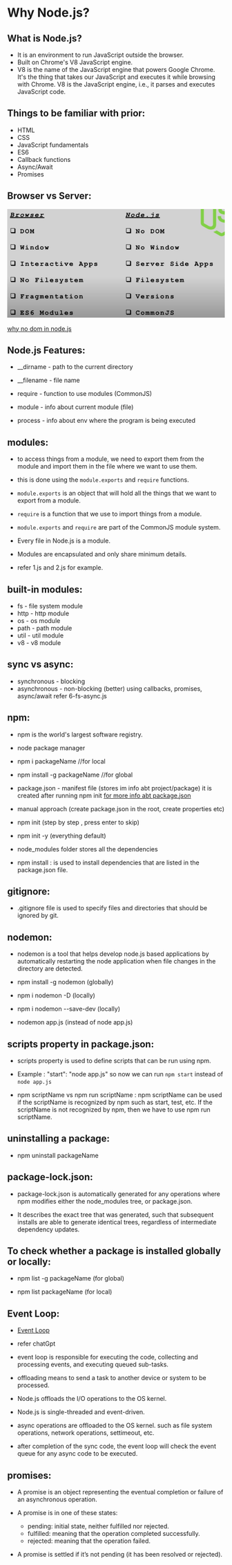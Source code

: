 # Why Node.js?

## What is Node.js?
- It is an environment to run JavaScript outside the browser.
- Built on Chrome's V8 JavaScript engine.
- V8 is the name of the JavaScript engine that powers Google Chrome. It's the thing that takes our JavaScript and executes it while browsing with Chrome. V8 is the JavaScript engine, i.e., it parses and executes JavaScript code.

## Things to be familiar with prior:
- HTML
- CSS
- JavaScript fundamentals
- ES6
- Callback functions
- Async/Await
- Promises

## Browser vs Server:
![Browser vs Server](images/browser_vs_server.png)

[why no dom in node.js](https://stackoverflow.com/questions/6657216/why-doesnt-node-js-have-a-native-dom#:~:text=Javascript%20as%20a%20language%20is,Hence%20no%20DOM.&text=Node%20is%20a%20runtime%20environment,a%20DOM%20like%20a%20browser.)

## Node.js Features:
- __dirname - path to the current directory

- __filename - file name

- require - function to use modules (CommonJS)

- module - info about current module (file)

- process - info about env where the program is being executed

## modules:
- to access things from a module, we need to export them from the module and import them in the file where we want to use them.

- this is done using the `module.exports` and `require` functions.

- `module.exports` is an object that will hold all the things that we want to export from a module.

- `require` is a function that we use to import things from a module.

- `module.exports` and `require` are part of the CommonJS module system.

- Every file in Node.js is a module.

- Modules are encapsulated and only share minimum details.

- refer 1.js and 2.js for example.

## built-in modules:

- fs - file system module
- http - http module
- os - os module
- path - path module
- util - util module
- v8 - v8 module

## sync vs async:

- synchronous - blocking
- asynchronous - non-blocking (better) using callbacks, promises, async/await refer 6-fs-async.js

## npm:

- npm is the world's largest software registry.

- node package manager

- npm i packageName     //for local

- npm install -g packageName     //for global

- package.json - manifest file (stores im info abt project/package) it is created after running npm init [for more info abt package.json](https://nodesource.com/blog/the-basics-of-package-json/)

- manual approach (create package.json in the root, create properties etc)

- npm init (step by step , press enter to skip)

- npm init -y  (everything default)

- node_modules folder stores all the dependencies

- npm install : is used to install dependencies that are listed in the package.json file.

## gitignore:

- .gitignore file is used to specify files and directories that should be ignored by git.

## nodemon:

- nodemon is a tool that helps develop node.js based applications by automatically restarting the node application when file changes in the directory are detected.

- npm install -g nodemon (globally)

- npm i nodemon -D (locally)

- npm i nodemon --save-dev (locally)

- nodemon app.js (instead of node app.js)

## scripts property in package.json:

- scripts property is used to define scripts that can be run using npm.

- Example : "start": "node app.js" so now we can run `npm start` instead of `node app.js`

- npm scriptName vs npm run scriptName : npm scriptName can be used if the scriptName is recognized by npm such as start, test, etc. If the scriptName is not recognized by npm, then we have to use npm run scriptName.

## uninstalling a package:

- npm uninstall packageName

## package-lock.json:

- package-lock.json is automatically generated for any operations where npm modifies either the node_modules tree, or package.json.

- It describes the exact tree that was generated, such that subsequent installs are able to generate identical trees, regardless of intermediate dependency updates.


## To check whether a package is installed globally or locally:

- npm list -g packageName (for global)

- npm list packageName (for local)

 ## Event Loop:

 - [Event Loop](https://nodejs.org/en/docs/guides/event-loop-timers-and-nexttick/)

- refer chatGpt

- event loop is responsible for executing the code, collecting and processing events, and executing queued sub-tasks.

- offloading means to send a task to another device or system to be processed.

- Node.js offloads the I/O operations to the OS kernel.

- Node.js is single-threaded and event-driven.

- async operations are offloaded to the OS kernel. such as file system operations, network operations, settimeout, etc.

- after completion of the sync code, the event loop will check the event queue for any async code to be executed.


## promises:

- A promise is an object representing the eventual completion or failure of an asynchronous operation.

- A promise is in one of these states:
  - pending: initial state, neither fulfilled nor rejected.
  - fulfilled: meaning that the operation completed successfully.
  - rejected: meaning that the operation failed.

- A promise is settled if it’s not pending (it has been resolved or rejected).
